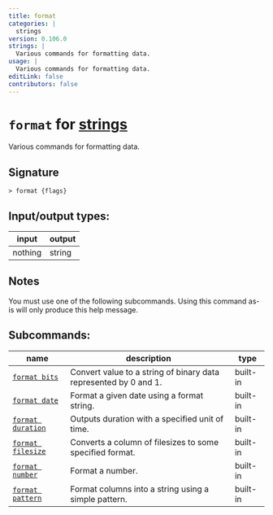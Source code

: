 ```yaml
---
title: format
categories: |
  strings
version: 0.106.0
strings: |
  Various commands for formatting data.
usage: |
  Various commands for formatting data.
editLink: false
contributors: false
---
```

<!-- This file is automatically generated. Please edit the command in https://github.com/nushell/nushell instead. -->

# `format` for [strings](/commands/categories/strings.md)

<div class='command-title'>Various commands for formatting data.</div>

## Signature

```> format {flags} ```


## Input/output types:

| input   | output |
| ------- | ------ |
| nothing | string |
## Notes
You must use one of the following subcommands. Using this command as-is will only produce this help message.

## Subcommands:

| name                                                   | description                                                      | type     |
| ------------------------------------------------------ | ---------------------------------------------------------------- | -------- |
| [`format bits`](/commands/docs/format_bits.md)         | Convert value to a string of binary data represented by 0 and 1. | built-in |
| [`format date`](/commands/docs/format_date.md)         | Format a given date using a format string.                       | built-in |
| [`format duration`](/commands/docs/format_duration.md) | Outputs duration with a specified unit of time.                  | built-in |
| [`format filesize`](/commands/docs/format_filesize.md) | Converts a column of filesizes to some specified format.         | built-in |
| [`format number`](/commands/docs/format_number.md)     | Format a number.                                                 | built-in |
| [`format pattern`](/commands/docs/format_pattern.md)   | Format columns into a string using a simple pattern.             | built-in |
